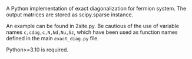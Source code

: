 A Python implementation of exact diagonalization for fermion system. 
The output matrices are stored as scipy.sparse instance.

An example can be found in 2site.py. Be cautious of the use of variable names ```c,cdag,c,N,Nd,Nu,Sz```, which have been used as function names defined in the main ```exact_diag.py``` file.

Python>=3.10 is required.
